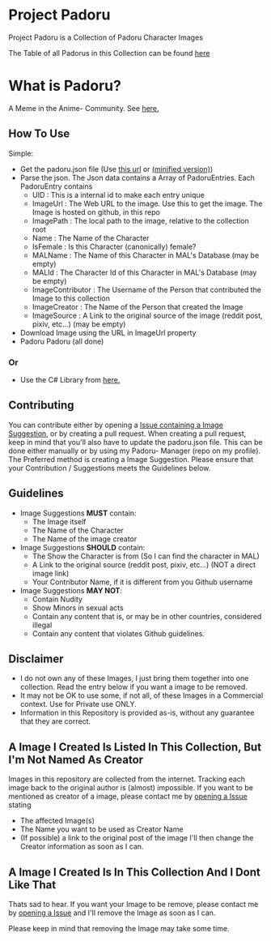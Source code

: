 # Project Padoru
Project Padoru is a Collection of Padoru Character Images

The Table of all Padorus in this Collection can be found [here](https://github.com/shadow578/Project-Padoru/blob/master/TABLE-OF-CONTENTS.md)
    
# What is Padoru?
A Meme in the Anime- Community. See [here.](https://knowyourmeme.com/memes/padoru)
	
## How To Use
Simple:
* Get the padoru.json file (Use [this url](https://raw.githubusercontent.com/shadow578/Project-Padoru/master/padoru.json) or [(minified version)](https://raw.githubusercontent.com/shadow578/Project-Padoru/master/padoru-mini.json))
* Parse the json. The Json data contains a Array of PadoruEntries. Each PadoruEntry contains
    * UID            	: This is a internal id to make each entry unique
    * ImageUrl      	: The Web URL to the image. Use this to get the image. The Image is hosted on github, in this repo
    * ImagePath     	: The local path to the image, relative to the collection root
    * Name          	: The Name of the Character
    * IsFemale      	: Is this Character (canonically) female?
    * MALName       	: The Name of this Character in MAL's Database (may be empty)
    * MALId         	: The Character Id of this Character in MAL's Database (may be empty)
    * ImageContributor	: The Username of the Person that contributed the Image to this collection
    * ImageCreator  	: The Name of the Person that created the Image
    * ImageSource   	: A Link to the original source of the image (reddit post, pixiv, etc...) (may be empty)
* Download Image using the URL in ImageUrl property
* Padoru Padoru (all done)

### Or
* Use the C# Library from [here.](https://github.com/shadow578/PadoruLib)

## Contributing
You can contribute either by opening a [Issue containing a Image Suggestion](https://github.com/shadow578/Project-Padoru/issues/new?assignees=&labels=suggestion&template=new-suggestion.md&title=%5BSUGGESTION%5D), or by creating a pull request.
When creating a pull request, keep in mind that you'll also have to update the padoru.json file.
This can be done either manually or by using my Padoru- Manager (repo on my profile). 
The Preferred method is creating a Image Suggestion.
Please ensure that your Contribution / Suggestions meets the Guidelines below.

## Guidelines
* Image Suggestions __MUST__ contain:
    * The Image itself
    * The Name of the Character
	* The Name of the image creator
* Image Suggestions __SHOULD__ contain:
	* The Show the Character is from (So I can find the character in MAL)
    * A Link to the original source (reddit post, pixiv, etc...) (NOT a direct image link)
	* Your Contributor Name, if it is different from you Github username
* Image Suggestions __MAY NOT__:
    * Contain Nudity
    * Show Minors in sexual acts
    * Contain any content that is, or may be in other countries, considered illegal
    * Contain any content that violates Github guidelines.

## Disclaimer
* I do not own any of these Images, I just bring them together into one collection. Read the entry below if you want a image to be removed.
* It may not be OK to use some, if not all, of these Images in a Commercial context. Use for Private use ONLY.
* Information in this Repository is provided as-is, without any guarantee that they are correct.

## A Image I Created Is Listed In This Collection, But I'm Not Named As Creator
Images in this repository are collected from the internet. Tracking each image back to the original author is (almost) impossible. 
If you want to be mentioned as creator of a image, please contact me by [opening a Issue](https://github.com/shadow578/Project-Padoru/issues/new?assignees=&labels=change&template=change-request.md&title=%5BCHANGE%5D) stating 
* The affected Image(s)
* The Name you want to be used as Creator Name
* (If possible) a link to the original post of the image
I'll then change the Creator information as soon as I can.

## A Image I Created Is In This Collection And I Dont Like That
Thats sad to hear. If you want your Image to be remove, please contact me by [opening a Issue](https://github.com/shadow578/Project-Padoru/issues/new?assignees=&labels=remove&template=removal-request.md&title=%5BREMOVAL%5D) and I'll remove the Image as soon as I can.

Please keep in mind that removing the Image may take some time.
